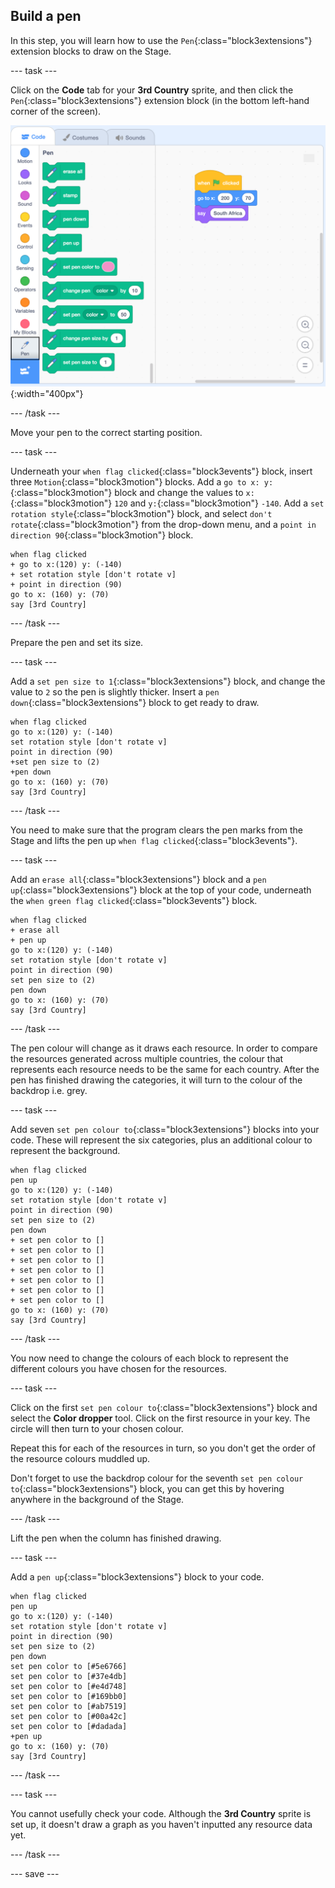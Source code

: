## Build a pen

In this step, you will learn how to use the `Pen`{:class="block3extensions"} extension blocks to draw on the Stage.

--- task ---

Click on the **Code** tab for your **3rd Country** sprite, and then click the `Pen`{:class="block3extensions"} extension block (in the bottom left-hand corner of the screen).

![png of pen extension block](images/pen-extension.png){:width="400px"}

--- /task ---

Move your pen to the correct starting position.

--- task ---

Underneath your `when flag clicked`{:class="block3events"} block, insert three `Motion`{:class="block3motion"} blocks. Add a `go to x: y:`{:class="block3motion"} block and change the values to `x:`{:class="block3motion"} `120` and `y:`{:class="block3motion"} `-140`. Add a `set rotation style`{:class="block3motion"} block, and select `don't rotate`{:class="block3motion"} from the drop-down menu, and a `point in direction 90`{:class="block3motion"} block.

```blocks3
when flag clicked
+ go to x:(120) y: (-140)
+ set rotation style [don't rotate v]
+ point in direction (90)
go to x: (160) y: (70)
say [3rd Country]
```

--- /task ---

Prepare the pen and set its size.

--- task ---

Add a `set pen size to 1`{:class="block3extensions"} block, and change the value to `2` so the pen is slightly thicker. Insert a `pen down`{:class="block3extensions"} block to get ready to draw.

```blocks3
when flag clicked
go to x:(120) y: (-140)
set rotation style [don't rotate v]
point in direction (90)
+set pen size to (2)
+pen down
go to x: (160) y: (70)
say [3rd Country]
```

--- /task ---

You need to make sure that the program clears the pen marks from the Stage and lifts the pen up `when flag clicked`{:class="block3events"}.

--- task ---

Add an `erase all`{:class="block3extensions"} block and a `pen up`{:class="block3extensions"} block at the top of your code, underneath the `when green flag clicked`{:class="block3events"} block.  

```blocks3
when flag clicked
+ erase all
+ pen up
go to x:(120) y: (-140)
set rotation style [don't rotate v]
point in direction (90)
set pen size to (2)
pen down
go to x: (160) y: (70)
say [3rd Country]
```

--- /task ---

The pen colour will change as it draws each resource. In order to compare the resources generated across multiple countries, the colour that represents each resource needs to be the same for each country. After the pen has finished drawing the categories, it will turn to the colour of the backdrop i.e. grey.

--- task ---

Add seven `set pen colour to`{:class="block3extensions"} blocks into your code. These will represent the six categories, plus an additional colour to represent the background.

```blocks3
when flag clicked
pen up
go to x:(120) y: (-140)
set rotation style [don't rotate v]
point in direction (90)
set pen size to (2)
pen down
+ set pen color to []
+ set pen color to []
+ set pen color to []
+ set pen color to []
+ set pen color to []
+ set pen color to []
+ set pen color to []
go to x: (160) y: (70)
say [3rd Country]
```

--- /task ---

You now need to change the colours of each block to represent the different colours you have chosen for the resources. 

--- task ---

Click on the first `set pen colour to`{:class="block3extensions"} block and select the **Color dropper** tool. Click on the first resource in your key. The circle will then turn to your chosen colour. 

Repeat this for each of the resources in turn, so you don't get the order of the resource colours muddled up. 

Don't forget to use the backdrop colour for the seventh `set pen colour to`{:class="block3extensions"} block, you can get this by hovering anywhere in the background of the Stage.

--- /task ---

Lift the pen when the column has finished drawing.

--- task ---

Add a `pen up`{:class="block3extensions"} block to your code.

```blocks3
when flag clicked
pen up
go to x:(120) y: (-140)
set rotation style [don't rotate v]
point in direction (90)
set pen size to (2)
pen down
set pen color to [#5e6766]
set pen color to [#37e4db]
set pen color to [#e4d748]
set pen color to [#169bb0]
set pen color to [#ab7519]
set pen color to [#00a42c]
set pen color to [#dadada]
+pen up
go to x: (160) y: (70)
say [3rd Country]
```

--- /task ---

--- task ---

You cannot usefully check your code. Although the **3rd Country** sprite is set up, it doesn't draw a graph as you haven't inputted any resource data yet.

--- /task ---

--- save ---
